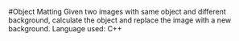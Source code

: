 #Object Matting
Given two images with same object and different background, calculate the object and replace the image with a new background.
Language used: C++
